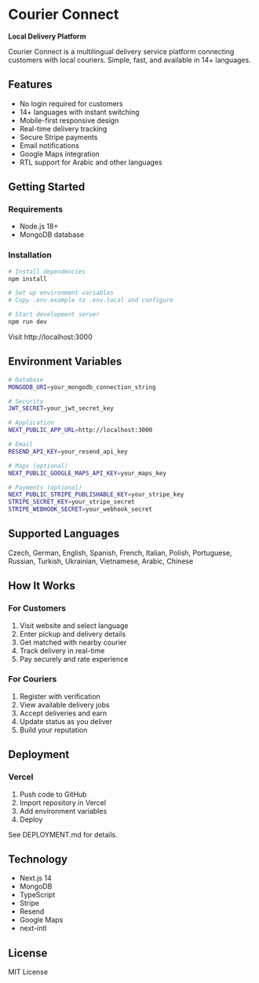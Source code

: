
# Courier Connect

**Local Delivery Platform**

Courier Connect is a multilingual delivery service platform connecting customers with local couriers. Simple, fast, and available in 14+ languages.

## Features

- No login required for customers
- 14+ languages with instant switching
- Mobile-first responsive design
- Real-time delivery tracking
- Secure Stripe payments
- Email notifications
- Google Maps integration
- RTL support for Arabic and other languages

## Getting Started

### Requirements

- Node.js 18+
- MongoDB database

### Installation

```bash
# Install dependencies
npm install

# Set up environment variables
# Copy .env.example to .env.local and configure

# Start development server
npm run dev
```

Visit http://localhost:3000

## Environment Variables

```bash
# Database
MONGODB_URI=your_mongodb_connection_string

# Security
JWT_SECRET=your_jwt_secret_key

# Application
NEXT_PUBLIC_APP_URL=http://localhost:3000

# Email
RESEND_API_KEY=your_resend_api_key

# Maps (optional)
NEXT_PUBLIC_GOOGLE_MAPS_API_KEY=your_maps_key

# Payments (optional)
NEXT_PUBLIC_STRIPE_PUBLISHABLE_KEY=your_stripe_key
STRIPE_SECRET_KEY=your_stripe_secret
STRIPE_WEBHOOK_SECRET=your_webhook_secret
```

## Supported Languages

Czech, German, English, Spanish, French, Italian, Polish, Portuguese, Russian, Turkish, Ukrainian, Vietnamese, Arabic, Chinese

## How It Works

### For Customers

1. Visit website and select language
2. Enter pickup and delivery details
3. Get matched with nearby courier
4. Track delivery in real-time
5. Pay securely and rate experience

### For Couriers

1. Register with verification
2. View available delivery jobs
3. Accept deliveries and earn
4. Update status as you deliver
5. Build your reputation

## Deployment

### Vercel

1. Push code to GitHub
2. Import repository in Vercel
3. Add environment variables
4. Deploy

See DEPLOYMENT.md for details.

## Technology

- Next.js 14
- MongoDB
- TypeScript
- Stripe
- Resend
- Google Maps
- next-intl

## License

MIT License

